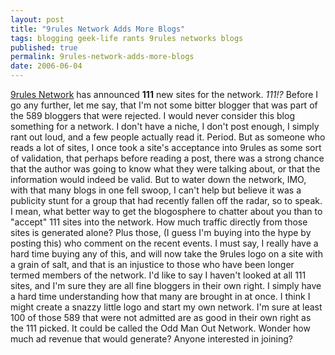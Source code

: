 ```yaml
---
layout: post
title: "9rules Network Adds More Blogs"
tags: blogging geek-life rants 9rules networks blogs
published: true
permalink: 9rules-network-adds-more-blogs
date: 2006-06-04
---
```


<a href="http://9rules.com/blog/2006/06/round-4-whats-next/">9rules Network</a> has announced <strong>111</strong> new sites for the network.  <em>111!?</em>  Before I go any further, let me say, that I'm not some bitter blogger that was part of the 589 bloggers that were rejected.  I would never consider this blog something for a network.  I don't have a niche, I don't post enough, I simply rant out loud, and a few people actually read it.  Period. 
But as someone who reads a lot of sites, I once took a site's acceptance into 9rules as some sort of validation, that perhaps before reading a post, there was a strong chance that the author was going to know what they were talking about, or that the information would indeed be valid.  But to water down the network, IMO, with that many blogs in one fell swoop, I can't help but believe it was a publicity stunt for a group that had recently fallen off the radar, so to speak.  
I mean, what better way to get the blogosphere to chatter about you than to "accept" 111 sites into the network.  How much traffic directly from those sites is generated alone?  Plus those, (I guess I'm buying into the hype by posting this) who comment on the recent events.  I must say, I really have a hard time buying any of this, and will now take the 9rules logo on a site with a grain of salt, and that is an injustice to those who have been longer termed members of the network.
I'd like to say I haven't looked at all 111 sites, and I'm sure they are all fine bloggers in their own right.  I simply have a hard time understanding how that many are brought in at once.
I think I might create a snazzy little logo and start my own network.  I'm sure at least 100 of those 589 that were not admitted are as good in their own right as the 111 picked.  It could be called the Odd Man Out Network.  Wonder how much ad revenue that would generate?  Anyone interested in joining?
